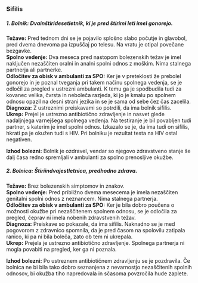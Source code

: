 ### Sifilis

##### **1. Bolnik:** Dvainštiridesetletnik, ki je pred štirimi leti imel gonorejo.

**Težave:** Pred tednom dni se je pojavilo splošno slabo počutje in glavobol, pred dvema dnevoma pa izpuščaj po telesu. Na vratu je otipal povečane bezgavke.  
**Spolno vedenje:** Dva meseca pred nastopom bolezenskih težav je imel naključen nezaščiten oralni in analni spolni odnos z moškim. Nima stalnega partnerja ali partnerke.  
**Odločitev za  obisk v ambulanti za SPO:** Ker je v preteklosti že prebolel gonorejo in je poznal tveganja pri takem načinu spolnega vedenja, se je odločil za pregled v ustrezni ambulanti. K temu ga je spodbudila tudi za kovanec velika, čvrsta in neboleča razjeda, ki jo je kmalu po spolnem odnosu opazil na desni strani jezika in se je sama od sebe čez čas zacelila.  
**Diagnoza:** Z ustreznimi preiskavami so potrdili, da ima bolnik sifilis.  
**Ukrep:** Prejel je ustrezno antibiotično zdravljenje in nasvet glede nadaljnjega varnejšega spolnega vedenja. Na testiranje je bil povabljen tudi partner, s katerim je imel spolni odnos. Izkazalo se je, da ima tudi on sifilis, hkrati pa je okužen tudi s HIV. Pri bolniku je rezultat testa na HIV ostal negativen.  

**Izhod bolezni:** Bolnik je ozdravel, vendar so njegovo zdravstveno stanje še dalj časa redno spremljali v ambulanti za spolno prenosljive okužbe.

##### **2. Bolnica:** Štiriindvajestletnica, predhodno zdrava.

**Težave:** Brez bolezenskih simptomov in znakov.  
**Spolno vedenje:** Pred približno dvema mesecema je imela nezaščiten genitalni spolni odnos z neznancem. Nima stalnega partnerja.  
**Odločitev za obisk v ambulanti za SPO:** Ker je bila dobro poučena o možnosti okužbe pri nezaščitenem spolnem odnosu, se je odločila za pregled, čeprav ni imela nobenih zdravstvenih težav.     
**Diagnoza:** Preiskave so pokazale, da ima sifilis. Naknadno se je med pogovorom z zdravnico spomnila, da je pred časom na spolovilu zatipala ranico, ki pa ni bila boleča, zato ob tem ni ukrepala.  
**Ukrep:** Prejela je ustrezno antibiotično zdravljenje. Spolnega partnerja ni mogla povabiti na pregled, ker ga ni poznala.  

**Izhod bolezni:** Po ustreznem antibiotičnem zdravljenju se je pozdravila. Če bolnica ne bi bila tako dobro seznanjena z nevarnostjo nezaščitenih spolnih odnosov, bi okužba tiho napredovala in sčasoma povzročila hude zaplete.  
